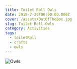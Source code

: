 ```yaml
---
title: Toilet Roll Owls
date: 2018-7-29T00:00:00.000Z
cover: /assets/OutOfTheBox.jpg
slug: Toilet Roll Owls
category: Activities
tags:
  - toiletRoll
  - crafts
  - owls
---
```



![Owls](/assets/OutOfTheBox.jpg)

